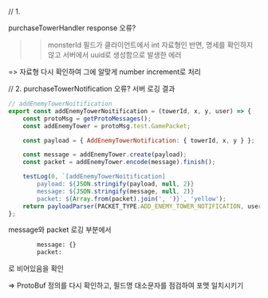 // 1.

purchaseTowerHandler response 오류?

>> monsterId 필드가 클라이언트에서 int 자료형인 반면,
명세를 확인하지 않고 서버에서 uuid로 생성함으로 발생한 에러

=> 자료형 다시 확인하여 그에 알맞게 number increment로 처리

// 2.
purchaseTowerNotification 오류?
서버 로깅 결과 

```js
// addEnemyTowerNoitification
export const addEnemyTowerNoitification = (towerId, x, y, user) => {
    const protoMsg = getProtoMessages();
    const addEnemyTower = protoMsg.test.GamePacket;

    const payload = { AddEnemyTowerNotification: { towerId, x, y } };

    const message = addEnemyTower.create(payload);
    const packet = addEnemyTower.encode(message).finish();

    testLog(0, `[addEnemyTowerNoitification]
        payload: ${JSON.stringify(payload, null, 2)}
        message: ${JSON.stringify(message, null, 2)}
        packet: ${Array.from(packet).join(', ')}`, 'yellow');
    return payloadParser(PACKET_TYPE.ADD_ENEMY_TOWER_NOTIFICATION, user, packet);
};
```
message와 packet 로깅 부분에서
```cmd
        message: {}
        packet: 
```
로 비어있음을 확인

=> ProtoBuf 정의를 다시 확인하고, 필드명 대소문자를 점검하여 포맷 일치시키기